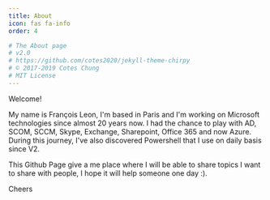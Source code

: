 ```yaml
---
title: About
icon: fas fa-info
order: 4

# The About page
# v2.0
# https://github.com/cotes2020/jekyll-theme-chirpy
# © 2017-2019 Cotes Chung
# MIT License
---
```



Welcome!

My name is François Leon, I'm based in Paris and I'm working on Microsoft technologies since almost 20 years now. I had the chance to play with AD, SCOM, SCCM, Skype, Exchange, Sharepoint, Office 365 and now Azure. During this journey, I've also discovered Powershell that I use on daily basis since V2.

This Github Page give a me place where I will be able to share topics I want to share with people, I hope it will help someone one day :).

Cheers
